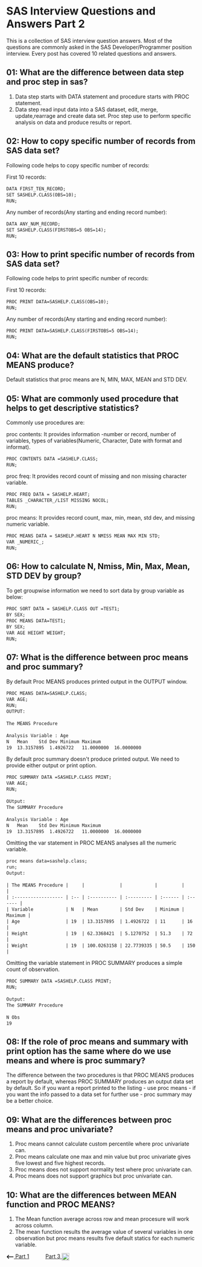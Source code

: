 # SAS Interview Questions and Answers Part 2

This is a collection of SAS interview question answers. Most of the questions are commonly asked in the SAS Developer/Programmer position interview. Every post has covered 10 related questions and answers.


## 01: What are the difference between data step and proc step in sas?
1. Data step starts with DATA statement and procedure starts with PROC statement.
2. Data step read input data into a SAS dataset, edit, merge, update,rearrage and create data set. Proc step use to perform specific analysis on data and produce results or report.

## 02: How to copy specific number of records from SAS data set?
Following code helps to copy specific number of records:

First 10 records:

```
DATA FIRST_TEN_RECORD;
SET SASHELP.CLASS(OBS=10);
RUN;
```

Any number of records(Any starting and ending record number):

```
DATA ANY_NUM_RECORD;
SET SASHELP.CLASS(FIRSTOBS=5 OBS=14);
RUN;
```
## 03: How to print specific number of records from SAS data set?
Following code helps to print specific number of records:

First 10 records:

```
PROC PRINT DATA=SASHELP.CLASS(OBS=10);
RUN;
```

Any number of records(Any starting and ending record number):

```
PROC PRINT DATA=SASHELP.CLASS(FIRSTOBS=5 OBS=14);
RUN;
```
## 04: What are the default statistics that PROC MEANS produce?

Default statistics that proc means are N, MIN, MAX, MEAN and STD DEV.


## 05: What are commonly used procedure that helps to get descriptive statistics?
Commonly use procedures are:

proc contents: It provides information -number or record, number of variables, types of variables(Numeric, Character, Date with format and informat).

```
PROC CONTENTS DATA =SASHELP.CLASS;
RUN;

```
proc freq: It provides record count of missing and non missing character variable.

```
PROC FREQ DATA = SASHELP.HEART;
TABLES _CHARACTER_/LIST MISSING NOCOL;
RUN;

```
proc means: It provides record count, max, min, mean, std dev, and missing numeric variable.

```
PROC MEANS DATA = SASHELP.HEART N NMISS MEAN MAX MIN STD;
VAR _NUMERIC_;
RUN;

```
## 06: How to calculate N, Nmiss, Min, Max, Mean, STD DEV by group?

To get groupwise information we need to sort data by group variable as below:

```
PROC SORT DATA = SASHELP.CLASS OUT =TEST1;
BY SEX;
PROC MEANS DATA=TEST1;
BY SEX;
VAR AGE HEIGHT WEIGHT;
RUN;

```
## 07: What is the difference between proc means and proc summary?
By default Proc MEANS produces printed output in the OUTPUT window.

```
PROC MEANS DATA=SASHELP.CLASS;
VAR AGE;
RUN;
OUTPUT:

The MEANS Procedure

Analysis Variable : Age
N	Mean	Std Dev	Minimum	Maximum
19	13.3157895	1.4926722	11.0000000	16.0000000
```



By default proc summary doesn't produce printed output. We need to provide either output or print option.

```
PROC SUMMARY DATA =SASHELP.CLASS PRINT;
VAR AGE;
RUN;

OUtput:
The SUMMARY Procedure

Analysis Variable : Age
N	Mean	Std Dev	Minimum	Maximum
19	13.3157895	1.4926722	11.0000000	16.0000000

```
Omitting the var statement in PROC MEANS analyses all the numeric variable.

```
proc means data=sashelp.class;
run;
Output:

| The MEANS Procedure |     |             |            |         |         |
| :------------------ | :-- | :---------- | :--------- | :------ | :------ |
| Variable            | N   | Mean        | Std Dev    | Minimum | Maximum |
| Age                 | 19  | 13.3157895  | 1.4926722  | 11      | 16      |
| Height              | 19  | 62.3368421  | 5.1270752  | 51.3    | 72      |
| Weight              | 19  | 100.0263158 | 22.7739335 | 50.5    | 150     |

```
Omitting the variable statement in PROC SUMMARY produces a simple count of observation.

```
PROC SUMMARY DATA =SASHELP.CLASS PRINT;
RUN;

Output:
The SUMMARY Procedure

N Obs
19

```

## 08: If the role of proc means and summary with print option has the same where do we use means and where is proc summary?

The difference between the two procedures is that PROC MEANS produces a report by default, whereas PROC SUMMARY produces an output data set by default. So if you want a report printed to the listing - use proc means - if you want the info passed to a data set for further use - proc summary may be a better choice.

## 09: What are the differences between proc means and proc univariate?
1. Proc means cannot calculate custom percentile where proc univariate can.
2. Proc means calculate one max and min value but proc univariate gives five lowest and five highest records.
3. Proc means does not support normality test where proc univariate can. 
4. Proc means does not support graphics but proc univariate can.

## 10: What are the differences between MEAN function and PROC MEANS?
1. The Mean function average across row and mean procesure will work across column.
2. The mean function results the average value of several variables in one observation but proc means results five default statics for each numeric variable.


[<img align="center" src="../static/images/left.svg" height="20" width="20"/> Part 1](./Interview_QA_Post1_05_24_2023.md)&nbsp; &nbsp; &nbsp; &nbsp; &nbsp; &nbsp;[Part 3 <img align="center" src="../static/images/right.svg" height="20" width="20"/>](./Interview_QA_Post3_05_26_2023.md)




 








